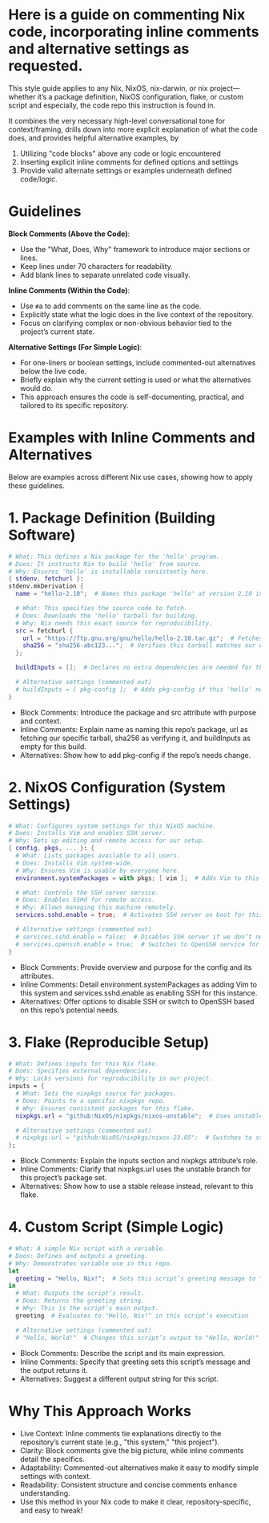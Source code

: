 
# Here is a guide on commenting Nix code, incorporating inline comments and alternative settings as requested. 

This style guide applies to any Nix, NixOS, nix-darwin, or nix project—whether it’s a package definition, NixOS configuration, flake, or custom script and especially, the code repo this instruction is found in.

It combines the very necessary high-level conversational tone for context/framing, drills down into more explicit explanation of what the code does, and provides helpful alternative examples, by

1. Utilizing "code blocks" above any code or logic encountered
2. Inserting explicit inline comments for defined options and settings 
3. Provide valid alternate settings or examples underneath defined code/logic. 

# Guidelines

**Block Comments (Above the Code)**:  


- Use the "What, Does, Why" framework to introduce major sections or lines.  
- Keep lines under 70 characters for readability.  
- Add blank lines to separate unrelated code visually.  

**Inline Comments (Within the Code)**:  

- Use `#`a to add comments on the same line as the code.
- Explicitly state what the logic does in the live context of the repository.
- Focus on clarifying complex or non-obvious behavior tied to the project’s current state.

**Alternative Settings (For Simple Logic)**:
- For one-liners or boolean settings, include commented-out alternatives below the live code.
- Briefly explain why the current setting is used or what the alternatives would do.
- This approach ensures the code is self-documenting, practical, and tailored to its specific repository.


# Examples with Inline Comments and Alternatives

Below are examples across different Nix use cases, showing how to apply these guidelines.

# 1. Package Definition (Building Software)

```nix
# What: This defines a Nix package for the 'hello' program.
# Does: It instructs Nix to build 'hello' from source.
# Why: Ensures 'hello' is installable consistently here.
{ stdenv, fetchurl }:
stdenv.mkDerivation {
  name = "hello-2.10";  # Names this package 'hello' at version 2.10 in our repo

  # What: This specifies the source code to fetch.
  # Does: Downloads the 'hello' tarball for building.
  # Why: Nix needs this exact source for reproducibility.
  src = fetchurl {
    url = "https://ftp.gnu.org/gnu/hello/hello-2.10.tar.gz";  # Fetches this specific tarball in our build
    sha256 = "sha256-abc123...";  # Verifies this tarball matches our expected hash
  };

  buildInputs = [];  # Declares no extra dependencies are needed for this 'hello' build

  # Alternative settings (commented out)
  # buildInputs = [ pkg-config ];  # Adds pkg-config if this 'hello' needed it
}
```
- Block Comments: Introduce the package and src attribute with purpose and context.
- Inline Comments: Explain name as naming this repo’s package, url as fetching our specific tarball, sha256 as verifying it, and buildInputs as empty for this build.
- Alternatives: Show how to add pkg-config if the repo’s needs change.

# 2. NixOS Configuration (System Settings)

```nix
# What: Configures system settings for this NixOS machine.
# Does: Installs Vim and enables SSH server.
# Why: Sets up editing and remote access for our setup.
{ config, pkgs, ... }: {
  # What: Lists packages available to all users.
  # Does: Installs Vim system-wide.
  # Why: Ensures Vim is usable by everyone here.
  environment.systemPackages = with pkgs; [ vim ];  # Adds Vim to this system’s package list

  # What: Controls the SSH server service.
  # Does: Enables SSHd for remote access.
  # Why: Allows managing this machine remotely.
  services.sshd.enable = true;  # Activates SSH server on boot for this NixOS instance

  # Alternative settings (commented out)
  # services.sshd.enable = false;  # Disables SSH server if we don’t need remote access
  # services.openssh.enable = true;  # Switches to OpenSSH service for this system
}
```

- Block Comments: Provide overview and purpose for the config and its attributes.
- Inline Comments: Detail environment.systemPackages as adding Vim to this system and services.sshd.enable as enabling SSH for this instance.
- Alternatives: Offer options to disable SSH or switch to OpenSSH based on this repo’s potential needs.

# 3. Flake (Reproducible Setup)

```nix
# What: Defines inputs for this Nix flake.
# Does: Specifies external dependencies.
# Why: Locks versions for reproducibility in our project.
inputs = {
  # What: Sets the nixpkgs source for packages.
  # Does: Points to a specific nixpkgs repo.
  # Why: Ensures consistent packages for this flake.
  nixpkgs.url = "github:NixOS/nixpkgs/nixos-unstable";  # Uses unstable branch for this project’s packages

  # Alternative settings (commented out)
  # nixpkgs.url = "github:NixOS/nixpkgs/nixos-23.05";  # Switches to stable 23.05 for this flake
};
```
- Block Comments: Explain the inputs section and nixpkgs attribute’s role.
- Inline Comments: Clarify that nixpkgs.url uses the unstable branch for this project’s package set.
- Alternatives: Show how to use a stable release instead, relevant to this flake.

# 4. Custom Script (Simple Logic)

```nix
# What: A simple Nix script with a variable.
# Does: Defines and outputs a greeting.
# Why: Demonstrates variable use in this repo.
let
  greeting = "Hello, Nix!";  # Sets this script’s greeting message to "Hello, Nix!"
in
  # What: Outputs the script’s result.
  # Does: Returns the greeting string.
  # Why: This is the script’s main output.
  greeting  # Evaluates to "Hello, Nix!" in this script’s execution

  # Alternative settings (commented out)
  # "Hello, World!"  # Changes this script’s output to "Hello, World!"
```

- Block Comments: Describe the script and its main expression.
- Inline Comments: Specify that greeting sets this script’s message and the output returns it.
- Alternatives: Suggest a different output string for this script.

# Why This Approach Works

- Live Context: Inline comments tie explanations directly to the repository’s current state (e.g., "this system," "this project").
- Clarity: Block comments give the big picture, while inline comments detail the specifics.
- Adaptability: Commented-out alternatives make it easy to modify simple settings with context.
- Readability: Consistent structure and concise comments enhance understanding.
- Use this method in your Nix code to make it clear, repository-specific, and easy to tweak!

